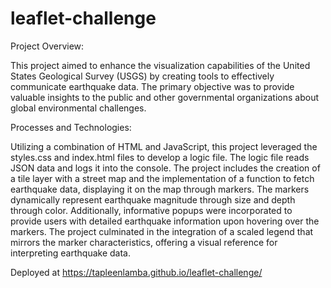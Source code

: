 # leaflet-challenge



Project Overview:

This project aimed to enhance the visualization capabilities of the United States Geological Survey (USGS) by creating tools to effectively communicate earthquake data. The primary objective was to provide valuable insights to the public and other governmental organizations about global environmental challenges. 

Processes and Technologies:

Utilizing a combination of HTML and JavaScript, this project leveraged the styles.css and index.html files to develop a logic file. The logic file reads JSON data and logs it into the console. The project includes the creation of a tile layer with a street map and the implementation of a function to fetch earthquake data, displaying it on the map through markers. The markers dynamically represent earthquake magnitude through size and depth through color. Additionally, informative popups were incorporated to provide users with detailed earthquake information upon hovering over the markers. The project culminated in the integration of a scaled legend that mirrors the marker characteristics, offering a visual reference for interpreting earthquake data.

Deployed at https://tapleenlamba.github.io/leaflet-challenge/

